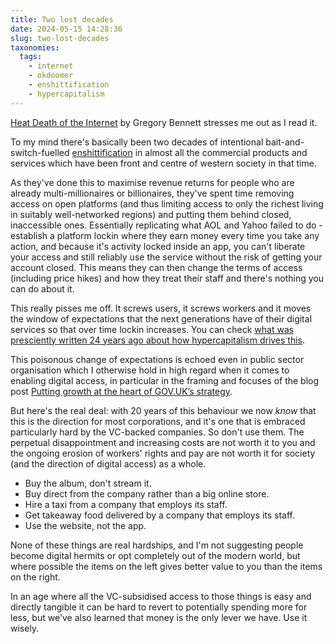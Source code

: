 ```yaml
---
title: Two lost decades
date: 2024-05-15 14:28:36
slug: two-lost-decades
taxonomies:
  tags:
    - internet
    - okdoomer
    - enshittification
    - hypercapitalism
---
```


[Heat Death of the Internet](https://www.takahe.org.nz/heat-death-of-the-internet/) by Gregory Bennett stresses me out as I read it.

To my mind there's basically been two decades of intentional bait-and-switch-fuelled [enshittification](https://www.theguardian.com/commentisfree/2023/mar/11/users-advertisers-we-are-all-trapped-in-the-enshittification-of-the-internet) in almost all the commercial products and services which have been front and centre of western society in that time.

<!-- more -->

As they've done this to maximise revenue returns for people who are already multi-millionaires or billionaires, they've spent time removing access on open platforms (and thus limiting access to only the richest living in suitably well-networked regions) and putting them behind closed, inaccessible ones. Essentially replicating what AOL and Yahoo failed to do - establish a platform lockin where they earn money every time you take any action, and because it's activity locked inside an app, you can't liberate your access and still reliably use the service without the risk of getting your account closed. This means they can then change the terms of access (including price hikes) and how they treat their staff and there's nothing you can do about it.

This really pisses me off. It screws users, it screws workers and it moves the window of expectations that the next generations have of their digital services so that over time lockin increases. You can check [what was presciently written 24 years ago about how hypercapitalism drives this](https://knowledge.wharton.upenn.edu/article/an-excess-of-access-and-other-dangers-of-hypercapitalism/).

This poisonous change of expectations is echoed even in public sector organisation which I otherwise hold in high regard when it comes to enabling digital access, in particular in the framing and focuses of the blog post [Putting growth at the heart of GOV.UK’s strategy](https://gds.blog.gov.uk/2023/06/06/putting-growth-at-the-heart-of-gov-uks-strategy/).

But here's the real deal: with 20 years of this behaviour we now _know_ that this is the direction for most corporations, and it's one that is embraced particularly hard by the VC-backed companies. So don't use them. The perpetual disappointment and increasing costs are not worth it to you and the ongoing erosion of workers' rights and pay are not worth it for society (and the direction of digital access) as a whole.

* Buy the album, don't stream it.
* Buy direct from the company rather than a big online store.
* Hire a taxi from a company that employs its staff.
* Get takeaway food delivered by a company that employs its staff.
* Use the website, not the app.

None of these things are real hardships, and I'm not suggesting people become digital hermits or opt completely out of the modern world, but where possible the items on the left gives better value to you than the items on the right.

In an age where all the VC-subsidised access to those things is easy and directly tangible it can be hard to revert to potentially spending more for less, but we've also learned that money is the only lever we have. Use it wisely.